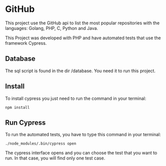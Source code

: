 # GitHub
This project use the GitHub api to list the most popular repositories with the languages: Golang, PHP, C, Python and Java.

This Project was developed with PHP and have automated tests that use the framework Cypress.

## Database
The sql script is found in the dir /database. You need it to run this project.

## Install
To install cypress you just need to run the command in your terminal:
```
npm install
```

## Run Cypress
To run the automated tests, you have to type this command in your terminal:
```
./node_modules/.bin/cypress open
```
The cypress interface opens and you can choose the test that you want to run. In that case, you will find only one test case.
